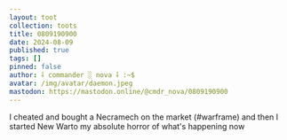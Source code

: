 ```yaml
---
layout: toot
collection: toots
title: 0809190900
date: 2024-08-09
published: true
tags: []
pinned: false
author: ⸸ commander ░ nova ⸸ :~$
avatar: /img/avatar/daemon.jpeg
mastodon: https://mastodon.online/@cmdr_nova/0809190900
---
```


I cheated and bought a Necramech on the market (#warframe) and then I started New Warto my absolute horror of what's happening now

